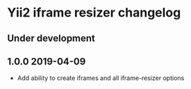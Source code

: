 # Yii2 iframe resizer changelog

Under development
-----------------

1.0.0 2019-04-09
-----------------
- Add ability to create iframes and all iframe-resizer options